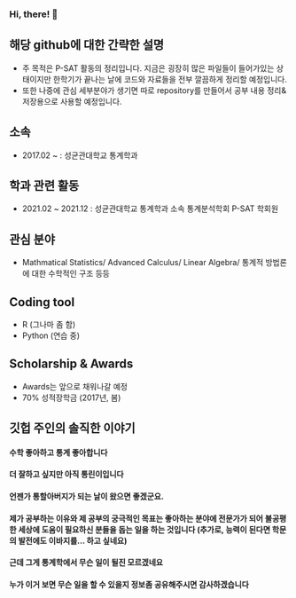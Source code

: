 ### Hi, there! 👋
해당 github에 대한 간략한 설명
-----------------------------

- 주 목적은 P-SAT 활동의 정리입니다. 지금은 굉장히 많은 파일들이 들어가있는 상태이지만 한학기가 끝나는 날에 코드와 자료들을 전부 깔끔하게 정리할 예정입니다.
- 또한 나중에 관심 세부분야가 생기면 따로 repository를 만들어서 공부 내용 정리&저장용으로 사용할 예정입니다.

소속
----

-   2017.02 ~ : 성균관대학교 통계학과

학과 관련 활동
--------------

-   2021.02 ~ 2021.12 : 성균관대학교 통계학과 소속 통계분석학회 P-SAT 학회원

관심 분야
---------

-   Mathmatical Statistics/ Advanced Calculus/ Linear Algebra/ 통계적 방법론에 대한 수학적인 구조 등등

Coding tool
-----------

-   R (그나마 좀 함)
-   Python (연습 중)

Scholarship & Awards
--------------------

-   Awards는 앞으로 채워나갈 예정
-   70% 성적장학금 (2017년, 봄)

깃헙 주인의 솔직한 이야기
-------------------------

#### 수학 좋아하고 통계 좋아합니다
#### 더 잘하고 싶지만 아직 통린이입니다
#### 언젠가 통할아버지가 되는 날이 왔으면 좋겠군요.
#### 제가 공부하는 이유와 제 공부의 궁극적인 목표는 좋아하는 분야에 전문가가 되어 불공평한 세상에 도움이 필요하신 분들을 돕는 일을 하는 것입니다 (추가로, 능력이 된다면 학문의 발전에도 이바지를... 하고 싶네요)
#### 근데 그게 통계학에서 무슨 일이 될진 모르겠네요
####  누가 이거 보면 무슨 일을 할 수 있을지 정보좀 공유해주시면 감사하겠습니다

